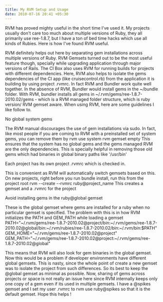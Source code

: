 ```yaml
---
title: My RVM Setup and Usage
date: 2010-07-16 20:41 +05:30
---
```

RVM has proved mighty useful in the short time I've used it. My projects usually don't care too much about multiple versions of Ruby, they all primarily use ree-1.8.7, but I have a ton of bed time hacks which use all kinds of Rubies. Here is how I've found RVM useful.

RVM definitely helps out here by separating gem installations across multiple versions of Ruby. RVM Gemsets turned out to be the most useful feature though, specially while upgrading application through major versions of Rails. The CI Box also uses RVM for running builds for projects with different dependencies. Here, RVM also helps to isolate the gems dependencies of the CI app (like cruisecontrol.rb) from the application it is building by using project .rvmrc.
In fact RVM and Bundler work quite well together. In the absence of RVM, Bundler would install gems in the ~/bundle folder. With RVM, bundler installs all gems in ~/.rvm/gems/ree-1.8.7-2010.02/gems - which is a RVM managed folder structure, which is ruby version/ RVM gemset aware.
When using RVM, here are some guidelines I like follow to.

No global system gems

The RVM manual discourages the use of gem installations via sudo. In fact, like most people if you are coming to RVM with a preinstalled set of system gems, you can remove them by 
rvm use system
rvm gemset empty
This ensures that the system has no global gems and the gems managed RVM are the only dependencies. This is specially helpful in removing those old gems which had binaries in global binary paths like '/usr/bin'

Each project has its own project .rvmrc which is checked in.

This is convenient as RVM will automatically switch gemsets based on this. On new projects, right before you run bundle install, run this from the project root 
rvm --create --rvmrc ruby@project_name
This creates a gemset and a .rvmrc for the project

Avoid installing gems in the ruby@global gemset

These is the global gemset where gems are installed for a ruby when no particular gemset is specified. The problem with this is in how RVM initializes the PATH and GEM_PATH while loading a gemset
PATH="~/.rvm/gems/ree-1.8.7-2010.02@project/bin:~/.rvm/gems/ree-1.8.7-2010.02@global/bin:~/.rvm/rubies/ree-1.8.7-2010.02/bin:~/.rvm/bin:$PATH"
GEM_HOME="~/.rvm/gems/ree-1.8.7-2010.02@project"
GEM_PATH="~/.rvm/gems/ree-1.8.7-2010.02@project:~/.rvm/gems/ree-1.8.7-2010.02@global"

This means that RVM will also look for gem binaries in the global gemset. Now this would be a problem if developer environments have different global gemsets. This is nasty, since the whole point of create a new gemset was to isolate the project from such differences. So its best to keep the @global gemset as minimal as possible. Now, sharing of gems across projects or space is not really an issue here since RVM internally keeps only one copy of a gem even if its used in multiple gemsets. I have a @spikes gemset and I set my user .rvmrc to rvm use ruby@spikes so that it is the default gemset.
Hope this helps !
